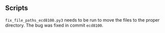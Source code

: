 ## Scripts

`fix_file_paths_ecd8100.py3` needs to be run to move the
files to the proper directory. The bug was fixed in commit
`ecd8100`.

<!-- TODO Other script -->
